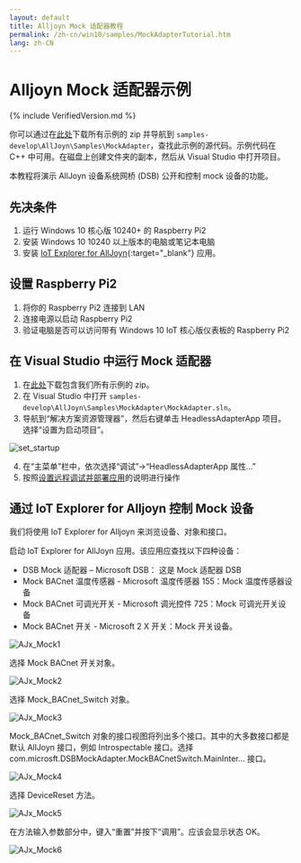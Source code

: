 ```yaml
---
layout: default
title: Alljoyn Mock 适配器教程
permalink: /zh-cn/win10/samples/MockAdapterTutorial.htm
lang: zh-CN
---
```


# Alljoyn Mock 适配器示例

{% include VerifiedVersion.md %}

你可以通过在[此处](https://github.com/ms-iot/samples/archive/develop.zip)下载所有示例的 zip 并导航到 `samples-develop\AllJoyn\Samples\MockAdapter`，查找此示例的源代码。示例代码在 C++ 中可用。在磁盘上创建文件夹的副本，然后从 Visual Studio 中打开项目。

本教程将演示 AllJoyn 设备系统网桥 \(DSB\) 公开和控制 mock 设备的功能。

## 先决条件

1. 运行 Windows 10 核心版 10240+ 的 Raspberry Pi2
2. 安装 Windows 10 10240 以上版本的电脑或笔记本电脑
3. 安装 [IoT Explorer for AllJoyn]({{site.baseurl}}/zh-cn/win10/AllJoyn.htm#AllJoynExplorer){:target="_blank"} 应用。

## 设置 Raspberry Pi2

1. 将你的 Raspberry Pi2 连接到 LAN
2. 连接电源以启动 Raspberry Pi2
3. 验证电脑是否可以访问带有 Windows 10 IoT 核心版仪表板的 Raspberry Pi2

## 在 Visual Studio 中运行 Mock 适配器

1. 在[此处](https://github.com/ms-iot/samples/archive/develop.zip)下载包含我们所有示例的 zip。
2. 在 Visual Studio 中打开 `samples-develop\AllJoyn\Samples\MockAdapter\MockAdapter.sln`。
3. 导航到“解决方案资源管理器”，然后右键单击 HeadlessAdapterApp 项目。选择“设置为启动项目”。

![set\_startup]({{site.baseurl}}/Resources/images/MockAdapter/mockadapter_vs.png)

4. 	在“主菜单”栏中，依次选择“调试”-\>“HeadlessAdapterApp 属性...”
5.	按照[设置远程调试并部署应用]({{site.baseurl}}/{{page.lang}}/win10/AppDeployment.htm#cpp)的说明进行操作

## 通过 IoT Explorer for Alljoyn 控制 Mock 设备

我们将使用 IoT Explorer for Alljoyn 来浏览设备、对象和接口。

启动 IoT Explorer for AllJoyn 应用。该应用应查找以下四种设备：

* DSB Mock 适配器 – Microsoft DSB： 这是 Mock 适配器 DSB
* Mock BACnet 温度传感器 - Microsoft 温度传感器 155：Mock 温度传感器设备
* Mock BACnet 可调光开关 - Microsoft 调光控件 725：Mock 可调光开关设备
* Mock BACnet 开关 - Microsoft 2 X 开关：Mock 开关设备。

![AJx\_Mock1]({{site.baseurl}}/Resources/images/MockAdapter/mock_ajx1.png)

选择 Mock BACnet 开关对象。

![AJx\_Mock2]({{site.baseurl}}/Resources/images/MockAdapter/mock_ajx2.png)

选择 Mock\_BACnet\_Switch 对象。

![AJx\_Mock3]({{site.baseurl}}/Resources/images/MockAdapter/mock_ajx3.png)

  Mock\_BACnet\_Switch 对象的接口视图将列出多个接口。其中的大多数接口都是默认 AllJoyn 接口，例如 Introspectable 接口。选择 com.microsft.DSBMockAdapter.MockBACnetSwitch.MainInter... 接口。

![AJx\_Mock4]({{site.baseurl}}/Resources/images/MockAdapter/mock_ajx4.png)

选择 DeviceReset 方法。

![AJx\_Mock5]({{site.baseurl}}/Resources/images/MockAdapter/mock_ajx5.png)

 在方法输入参数部分中，键入“重置”并按下“调用”。应该会显示状态 OK。

![AJx\_Mock6]({{site.baseurl}}/Resources/images/MockAdapter/mock_ajx6.png)
